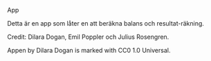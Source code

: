 App

Detta är en app som låter en att beräkna balans och resultat-räkning.

Credit: Dilara Dogan, Emil Poppler och Julius Rosengren.

Appen by Dilara Dogan is marked with CC0 1.0 Universal.
